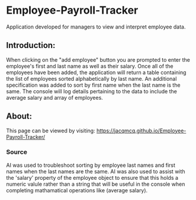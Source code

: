 # Employee-Payroll-Tracker
Application developed for managers to view and interpret employee data.  

## Introduction:
When clicking on the "add employee" button you are prompted to enter the employee's first and last name as well as their salary. Once all of the employees have been added, the application will return a table containing the list of employees sorted alphabetically by last name. An additional specification was added to sort by first name when the last name is the same. The console will log details pertaining to the data to include the average salary and array of employees. 

## About: 
This page can be viewed by visiting: https://jacqmcq.github.io/Employee-Payroll-Tracker/

### Source
AI was used to troubleshoot sorting by employee last names and first names when the last names are the same. AI was also used to assist with the 'salary' property of the employee object to ensure that this holds a numeric valule rather than a string that will be useful in the console when completing mathamatical operations like (average salary). 
